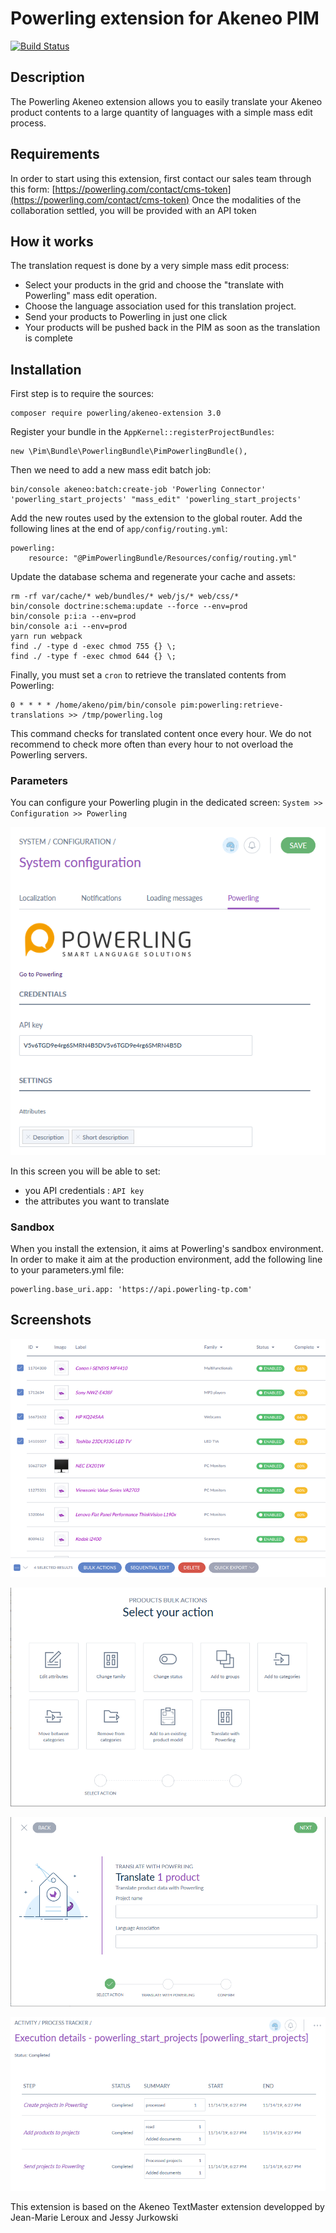 # Powerling extension for Akeneo PIM

[![Build Status](https://travis-ci.org/powerling-rd/akeneo-extension.svg?branch=3.0)](https://travis-ci.org/powerling-rd/akeneo-extension)

## Description

The Powerling Akeneo extension allows you to easily translate your Akeneo product contents to a large quantity of languages with a simple mass edit process.

## Requirements

In order to start using this extension, first contact our sales team through this form: [https://powerling.com/contact/cms-token](https://powerling.com/contact/cms-token)
Once the modalities of the collaboration settled, you will be provided with an API token

## How it works

The translation request is done by a very simple mass edit process:

- Select your products in the grid and choose the "translate with Powerling" mass edit operation.
- Choose the language association used for this translation project.
- Send your products to Powerling in just one click
- Your products will be pushed back in the PIM as soon as the translation is complete

## Installation

First step is to require the sources:
```
composer require powerling/akeneo-extension 3.0
```

Register your bundle in the `AppKernel::registerProjectBundles`:

```
new \Pim\Bundle\PowerlingBundle\PimPowerlingBundle(),
```

Then we need to add a new mass edit batch job:

```
bin/console akeneo:batch:create-job 'Powerling Connector' 'powerling_start_projects' "mass_edit" 'powerling_start_projects'
```

Add the new routes used by the extension to the global router. Add the following lines at the end of `app/config/routing.yml`:

```
powerling:
    resource: "@PimPowerlingBundle/Resources/config/routing.yml"
```

Update the database schema and regenerate your cache and assets:

```
rm -rf var/cache/* web/bundles/* web/js/* web/css/*
bin/console doctrine:schema:update --force --env=prod 
bin/console p:i:a --env=prod
bin/console a:i --env=prod
yarn run webpack
find ./ -type d -exec chmod 755 {} \;
find ./ -type f -exec chmod 644 {} \;
```

Finally, you must set a `cron` to retrieve the translated contents from Powerling:
```
0 * * * * /home/akeno/pim/bin/console pim:powerling:retrieve-translations >> /tmp/powerling.log
```

This command checks for translated content once every hour. We do not recommend to check more often than every hour to not overload the Powerling servers.

### Parameters

You can configure your Powerling plugin in the dedicated screen: `System >> Configuration >> Powerling`

![configuration screen](doc/img/configuration-01.png)

In this screen you will be able to set:

- you API credentials : `API key`
- the attributes you want to translate

### Sandbox

When you install the extension, it aims at Powerling's sandbox environment.
In order to make it aim at the production environment, add the following line to your parameters.yml file:

```
powerling.base_uri.app: 'https://api.powerling-tp.com'
```

## Screenshots

![Select products](doc/img/01-select-products.png)

![Select Powerling action](doc/img/02-select-action.png)

![Configure the project](doc/img/03-configure-project.png)

![Execution details](doc/img/04-execution-details.png)

This extension is based on the Akeneo TextMaster extension developped by Jean-Marie Leroux and Jessy Jurkowski
